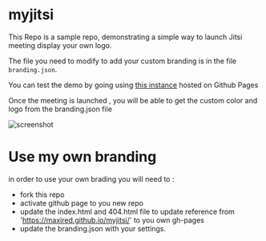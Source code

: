 # myjitsi

This Repo is a sample repo, demonstrating a simple way to launch Jitsi meeting display your own logo.

The file you need to modify to add your custom branding is in the file `branding.json`.

You can test the demo by going using [this instance](https://maxired.github.io/myjitsi/) hosted on Github Pages


Once the meeting is launched , you will be able to get the custom color and logo from the branding.json file


![screenshot](./screenshot.png)


# Use my own branding

in order to use your own brading you will need to : 
 - fork this repo
 - activate github page to you new repo
 - update the index.html and 404.html file to update reference from 'https://maxired.github.io/myjitsi/' to you own gh-pages
 - update the branding.json with your settings.
